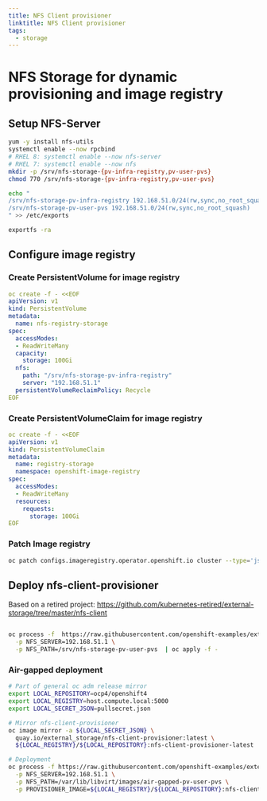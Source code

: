 ```yaml
---
title: NFS Client provisioner
linktitle: NFS Client provisioner
tags:
  - storage
---
```

# NFS Storage for dynamic provisioning and image registry

## Setup NFS-Server
```bash
yum -y install nfs-utils
systemctl enable --now rpcbind
# RHEL 8: systemctl enable --now nfs-server
# RHEL 7: systemctl enable --now nfs
mkdir -p /srv/nfs-storage-{pv-infra-registry,pv-user-pvs}
chmod 770 /srv/nfs-storage-{pv-infra-registry,pv-user-pvs}

echo "
/srv/nfs-storage-pv-infra-registry 192.168.51.0/24(rw,sync,no_root_squash)
/srv/nfs-storage-pv-user-pvs 192.168.51.0/24(rw,sync,no_root_squash)
" >> /etc/exports

exportfs -ra
```
## Configure image registry
### Create PersistentVolume for image registry

```yaml
oc create -f - <<EOF
apiVersion: v1
kind: PersistentVolume
metadata:
  name: nfs-registry-storage
spec:
  accessModes:
  - ReadWriteMany
  capacity:
    storage: 100Gi
  nfs:
    path: "/srv/nfs-storage-pv-infra-registry"
    server: "192.168.51.1"
  persistentVolumeReclaimPolicy: Recycle
EOF
```

### Create PersistentVolumeClaim for image registry
```yaml
oc create -f - <<EOF
apiVersion: v1
kind: PersistentVolumeClaim
metadata:
  name: registry-storage
  namespace: openshift-image-registry
spec:
  accessModes:
  - ReadWriteMany
  resources:
    requests:
      storage: 100Gi
EOF
```

### Patch Image registry

```bash
oc patch configs.imageregistry.operator.openshift.io cluster --type='json' -p='[{"op": "remove", "path": "/spec/storage" },{"op": "add", "path": "/spec/storage", "value": {"pvc":{"claim": "registry-storage"}}}]'
```


## Deploy nfs-client-provisioner

Based on a retired project: https://github.com/kubernetes-retired/external-storage/tree/master/nfs-client

```bash

oc process -f  https://raw.githubusercontent.com/openshift-examples/external-storage-nfs-client/main/openshift-template-nfs-client-provisioner.yaml \
  -p NFS_SERVER=192.168.51.1 \
  -p NFS_PATH=/srv/nfs-storage-pv-user-pvs  | oc apply -f -

```
### Air-gapped deployment

```bash
# Part of general oc adm release mirror
export LOCAL_REPOSITORY=ocp4/openshift4
export LOCAL_REGISTRY=host.compute.local:5000
export LOCAL_SECRET_JSON=pullsecret.json

# Mirror nfs-client-provisioner
oc image mirror -a ${LOCAL_SECRET_JSON} \
  quay.io/external_storage/nfs-client-provisioner:latest \
  ${LOCAL_REGISTRY}/${LOCAL_REPOSITORY}:nfs-client-provisioner-latest

# Deployment
oc process -f https://raw.githubusercontent.com/openshift-examples/external-storage-nfs-client/main/openshift-template-nfs-client-provisioner.yaml \
  -p NFS_SERVER=192.168.51.1 \
  -p NFS_PATH=/var/lib/libvirt/images/air-gapped-pv-user-pvs \
  -p PROVISIONER_IMAGE=${LOCAL_REGISTRY}/${LOCAL_REPOSITORY}:nfs-client-provisioner-latest | oc apply -f -
```